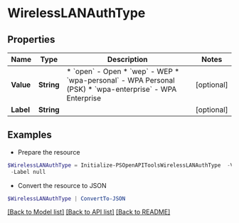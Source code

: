 # WirelessLANAuthType
## Properties

Name | Type | Description | Notes
------------ | ------------- | ------------- | -------------
**Value** | **String** | * &#x60;open&#x60; - Open * &#x60;wep&#x60; - WEP * &#x60;wpa-personal&#x60; - WPA Personal (PSK) * &#x60;wpa-enterprise&#x60; - WPA Enterprise | [optional] 
**Label** | **String** |  | [optional] 

## Examples

- Prepare the resource
```powershell
$WirelessLANAuthType = Initialize-PSOpenAPIToolsWirelessLANAuthType  -Value null `
 -Label null
```

- Convert the resource to JSON
```powershell
$WirelessLANAuthType | ConvertTo-JSON
```

[[Back to Model list]](../README.md#documentation-for-models) [[Back to API list]](../README.md#documentation-for-api-endpoints) [[Back to README]](../README.md)

